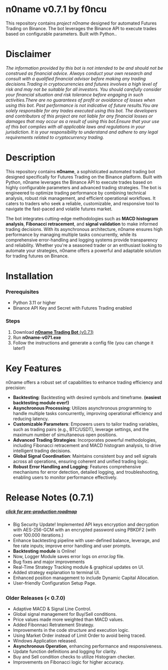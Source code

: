 
# n0name v0.7.1 by f0ncu
This repository contains *project n0name* designed for automated Futures Trading on Binance. The bot leverages the Binance API to execute trades based on configurable parameters. Built with Python..

# Disclaimer

*The information provided by this bot is not intended to be and should not be construed as financial advice. Always conduct your own research and consult with a qualified financial advisor before making any trading decisions.Trading in cryptocurrencies and futures involves a high level of risk and may not be suitable for all investors. You should carefully consider your financial situation and risk tolerance before engaging in such activities.There are no guarantees of profit or avoidance of losses when using this bot. Past performance is not indicative of future results.You are solely responsible for any trades executed using this bot. The developers and contributors of this project are not liable for any financial losses or damages that may occur as a result of using this bot.Ensure that your use of this bot complies with all applicable laws and regulations in your jurisdiction. It is your responsibility to understand and adhere to any legal requirements related to cryptocurrency trading.*
#

# Description
This repository contains **n0name**, a sophisticated automated trading bot designed specifically for Futures Trading on the Binance platform. Built with Python, n0name leverages the Binance API to execute trades based on highly configurable parameters and advanced trading strategies. The bot is engineered to optimize trading performance by combining technical analysis, robust risk management, and efficient operational workflows. It caters to traders who seek a reliable, customizable, and responsive tool to navigate the fast-paced and volatile futures market.

The bot integrates cutting-edge methodologies such as **MACD histogram analysis**, **Fibonacci retracement**, and **signal validation** to make informed trading decisions. With its asynchronous architecture, n0name ensures high performance by managing multiple tasks concurrently, while its comprehensive error-handling and logging systems provide transparency and reliability. Whether you're a seasoned trader or an enthusiast looking to automate your strategies, n0name offers a powerful and adaptable solution for trading futures on Binance.

# Installation
### Prerequisites
- Python 3.11 or higher
- Binance API Key and Secret with Futures Trading enabled

### Steps
1. Download [**n0name Trading Bot** (v0.7.1)](https://github.com/firatoncu/noname/releases/download/noname-v071/n0name-v0-7-1.exe)
2. Run **n0name-v071.exe** 
3. Follow the instructions and generate a config file (you can change it later!)  

# Key Features
n0name offers a robust set of capabilities to enhance trading efficiency and precision:
- **Backtesting**: Backtesting with desired symbols and timeframe. ****(easiest backtesting module ever!)****
- **Asynchronous Processing**: Utilizes asynchronous programming to handle multiple tasks concurrently, improving operational efficiency and reducing latency.
- **Customizable Parameters**: Empowers users to tailor trading variables, such as trading pairs (e.g., BTC/USDT), leverage settings, and the maximum number of simultaneous open positions.
- **Advanced Trading Strategies**: Incorporates powerful methodologies, including Fibonacci retracement and MACD histogram analysis, to drive intelligent trading decisions.
- **Global Signal Coordination**: Maintains consistent buy and sell signals across all operations, ensuring coherent and unified trading logic.
- **Robust Error Handling and Logging**: Features comprehensive mechanisms for error detection, detailed logging, and troubleshooting, enabling users to monitor performance effectively.

  
# Release Notes (0.7.1) 
##### *[click for pre-production roadmap](https://github.com/users/firatoncu/projects/3/views/2?filterQuery=-status%3A%22In+review%22)*
- Big Security Update! Implemented API keys encryption and decryption with AES-256-GCM with an encrypted password using PBKDF2 (with over 100.000 iterations.) 
- Enhance backtesting pipeline with user-defined balance, leverage, and fee rate inputs; improve error handling and user prompts.
- **Backtesting module** is Online!
- Now, Logger Module saves error logs on *error.log* file. 
- Bug fixes and major improvements
- Real-Time Strategy Tracking module & graphical updates on UI.
- Added strategy explanation to terminal UI.
- Enhanced position management to include Dynamic Capital Allocation.
- User-friendly Configuration Setup Page.

##
### Older Releases (< 0.7.0)
- Adaptive MACD & Signal Line Control.
- Global signal management for Buy/Sell conditions.
- Price values made more weighted than MACD values.
- Added Fibonnaci Retratement Strategy.
- Improvements in the code structure and execution logic.
- Using Market Order instead of Limit Order to avoid being traced.
- Windows Application released.
- **Asynchronous Operation**, enhancing performance and responsiveness.
- Update function definitions and logging for clarity.
- Buy and Sell condition checks to utilize Histogram checker.
- Improvements on Fibonacci logic for higher accuracy.
